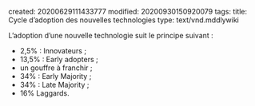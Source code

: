 created: 20200629111433777
modified: 20200930150920079
tags: 
title: Cycle d’adoption des nouvelles technologies
type: text/vnd.mddlywiki

L’adoption d’une nouvelle technologie suit le principe suivant :

* 2,5% : Innovateurs ;
* 13,5% : Early adopters ;
* un gouffre à franchir ;
* 34% : Early Majority ;
* 34% : Late Majority ;
* 16% Laggards.